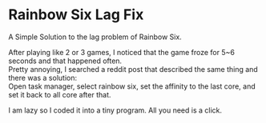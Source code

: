 # Rainbow Six Lag Fix

A Simple Solution to the lag problem of Rainbow Six.  

After playing like 2 or 3 games, I noticed that the game froze for 5~6 seconds and that happened often.  
Pretty annoying, I searched a reddit post that described the same thing and there was a solution:  
Open task manager, select rainbow six, set the affinity to the last core, and set it back to all core after that.  

I am lazy so I coded it into a tiny program. All you need is a click.

